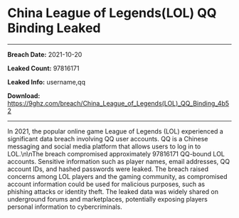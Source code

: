# China League of Legends(LOL) QQ Binding Leaked

------------
**Breach Date:** 2021-10-20

**Leaked Count:** 97816171

**Leaked Info:** username,qq

**Download:** https://9ghz.com/breach/China_League_of_Legends(LOL)_QQ_Binding_4b52

------------
In 2021, the popular online game League of Legends (LOL) experienced a significant data breach involving QQ user accounts. QQ is a Chinese messaging and social media platform that allows users to log in to LOL.\n\nThe breach compromised approximately 97816171 QQ-bound LOL accounts. Sensitive information such as player names, email addresses, QQ account IDs, and hashed passwords were leaked. The breach raised concerns among LOL players and the gaming community, as compromised account information could be used for malicious purposes, such as phishing attacks or identity theft. The leaked data was widely shared on underground forums and marketplaces, potentially exposing players personal information to cybercriminals.
